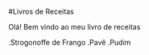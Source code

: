 
#Livros de Receitas

 Olá! Bem vindo ao meu livro de receitas

 .Strogonoffe de Frango
 .Pavê
 .Pudim
